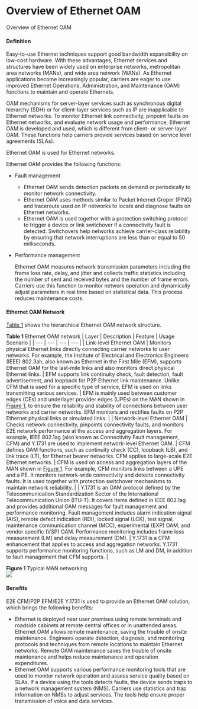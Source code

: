 Overview of Ethernet OAM
========================

Overview of Ethernet OAM

#### Definition

Easy-to-use Ethernet techniques support good bandwidth expansibility on low-cost hardware. With these advantages, Ethernet services and structures have been widely used on enterprise networks, metropolitan area networks (MANs), and wide area network (WANs). As Ethernet applications become increasingly popular, carriers are eager to use improved Ethernet Operations, Administration, and Maintenance (OAM) functions to maintain and operate Ethernets.

OAM mechanisms for server-layer services such as synchronous digital hierarchy (SDH) or for client-layer services such as IP are inapplicable to Ethernet networks. To monitor Ethernet link connectivity, pinpoint faults on Ethernet networks, and evaluate network usage and performance, Ethernet OAM is developed and used, which is different from client- or server-layer OAM. These functions help carriers provide services based on service level agreements (SLAs).

Ethernet OAM is used for Ethernet networks.

Ethernet OAM provides the following functions:

* Fault management
  
  + Ethernet OAM sends detection packets on demand or periodically to monitor network connectivity.
  + Ethernet OAM uses methods similar to Packet Internet Groper (PING) and traceroute used on IP networks to locate and diagnose faults on Ethernet networks.
  + Ethernet OAM is used together with a protection switching protocol to trigger a device or link switchover if a connectivity fault is detected. Switchovers help networks achieve carrier-class reliability by ensuring that network interruptions are less than or equal to 50 milliseconds.
* Performance management
  
  Ethernet OAM measures network transmission parameters including the frame loss rate, delay, and jitter and collects traffic statistics including the number of sent and received bytes and the number of frame errors. Carriers use this function to monitor network operation and dynamically adjust parameters in real time based on statistical data. This process reduces maintenance costs.


#### Ethernet OAM Network

[Table 1](#EN-US_CONCEPT_0172361887__en-us_concept_0172351690_tab_dc_vrp_feature_new_eoam_00000201) shows the hierarchical Ethernet OAM network structure.

**Table 1** Ethernet OAM network
| Layer | Description | Feature | Usage Scenario |
| --- | --- | --- | --- |
| Link-level Ethernet OAM | Monitors physical Ethernet links directly connecting carrier networks to user networks. For example, the Institute of Electrical and Electronics Engineers (IEEE) 802.3ah, also known as Ethernet in the First Mile (EFM), supports Ethernet OAM for the last-mile links and also monitors direct physical Ethernet links. | EFM supports link continuity check, fault detection, fault advertisement, and loopback for P2P Ethernet link maintenance. Unlike CFM that is used for a specific type of service, EFM is used on links transmitting various services. | EFM is mainly used between customer edges (CEs) and underlayer provider edges (UPEs) on the MAN shown in [Figure 1](#EN-US_CONCEPT_0172361887__en-us_concept_0172351690_fig_dc_vrp_feature_new_eoam_00000201), to ensure the reliability and stability of connections between user networks and carrier networks. EFM monitors and rectifies faults on P2P Ethernet physical links or simulated links. |
| Network-level Ethernet OAM | Checks network connectivity, pinpoints connectivity faults, and monitors E2E network performance at the access and aggregation layers. For example, IEEE 802.1ag (also known as Connectivity Fault management, CFM) and Y.1731 are used to implement network-level Ethernet OAM. | CFM defines OAM functions, such as continuity check (CC), loopback (LB), and link trace (LT), for Ethernet bearer networks. CFM applies to large-scale E2E Ethernet networks. | CFM is used on access and aggregation layers of the MAN shown in [Figure 1](#EN-US_CONCEPT_0172361887__en-us_concept_0172351690_fig_dc_vrp_feature_new_eoam_00000201). For example, CFM monitors links between a UPE and a PE. It monitors network-wide connectivity and detects connectivity faults. It is used together with protection switchover mechanisms to maintain network reliability. |
| Y.1731 is an OAM protocol defined by the Telecommunication Standardization Sector of the International Telecommunication Union (ITU-T). It covers items defined in IEEE 802.1ag and provides additional OAM messages for fault management and performance monitoring. Fault management includes alarm indication signal (AIS), remote defect indication (RDI), locked signal (LCK), test signal, maintenance communication channel (MCC), experimental (EXP) OAM, and vendor specific (VSP) OAM. Performance monitoring includes frame loss measurement (LM) and delay measurement (DM). | Y.1731 is a CFM enhancement that applies to access and aggregation networks. Y.1731 supports performance monitoring functions, such as LM and DM, in addition to fault management that CFM supports. |


**Figure 1** Typical MAN networking  
![](images/fig_feature_image_0003995347.png)  


#### Benefits

E2E CFM/P2P EFM/E2E Y.1731 is used to provide an Ethernet OAM solution, which brings the following benefits:

* Ethernet is deployed near user premises using remote terminals and roadside cabinets at remote central offices or in unattended areas. Ethernet OAM allows remote maintenance, saving the trouble of onsite maintenance. Engineers operate detection, diagnosis, and monitoring protocols and techniques from remote locations to maintain Ethernet networks. Remote OAM maintenance saves the trouble of onsite maintenance and helps reduce maintenance and operation expenditures.
* Ethernet OAM supports various performance monitoring tools that are used to monitor network operation and assess service quality based on SLAs. If a device using the tools detects faults, the device sends traps to a network management system (NMS). Carriers use statistics and trap information on NMSs to adjust services. The tools help ensure proper transmission of voice and data services.